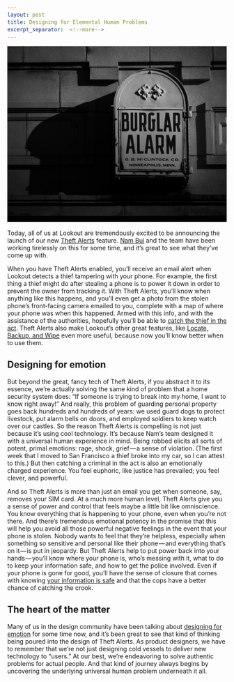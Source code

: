 ```yaml
---
layout: post
title: Designing for Elemental Human Problems
excerpt_separator:  <!--more-->
---
```


![Alarm](/images/alarm.jpeg)

Today, all of us at Lookout are tremendously excited to be announcing the launch of our new [Theft Alerts](https://blog.lookout.com/blog/2014/05/28/theft-alerts/) feature. [Nam Bui](https://twitter.com/MrNamBui) and the team have been working tirelessly on this for some time, and it’s great to see what they’ve come up with.

When you have Theft Alerts enabled, you’ll receive an email alert when Lookout detects a thief tampering with your phone. For example, the first thing a thief might do after stealing a phone is to power it down in order to prevent the owner from tracking it. With Theft Alerts, you’ll know when anything like this happens, and you’ll even get a photo from the stolen phone’s front-facing camera emailed to you, complete with a map of where your phone was when this happened. Armed with this info, and with the assistance of the authorities, hopefully you’ll be able to [catch the thief in the act](https://www.dailystar.co.uk/news/latest-news/366409/Caught-in-a-flash-Mobile-app-captures-selfie-of-thief-and-is-shared-170-000-online). Theft Alerts also make Lookout’s other great features, like [Locate, Backup, and Wipe](https://www.lookout.com/products/personal/android) even more useful, because now you’ll know better when to use them.

## Designing for emotion
But beyond the great, fancy tech of Theft Alerts, if you abstract it to its essence, we’re actually solving the same kind of problem that a home security system does: “If someone is trying to break into my home, I want to know right away!” And really, this problem of guarding personal property goes back hundreds and hundreds of years: we used guard dogs to protect livestock, put alarm bells on doors, and employed soldiers to keep watch over our castles. So the reason Theft Alerts is compelling is not just because it’s using cool technology. It’s because Nam’s team designed it with a universal human experience in mind. Being robbed elicits all sorts of potent, primal emotions: rage, shock, grief — a sense of violation. (The first week that I moved to San Francisco a thief broke into my car, so I can attest to this.) But then catching a criminal in the act is also an emotionally charged experience. You feel euphoric, like justice has prevailed; you feel clever, and powerful.

And so Theft Alerts is more than just an email you get when someone, say, removes your SIM card. At a much more human level, Theft Alerts give you a sense of power and control that feels maybe a little bit like omniscience. You know everything that is happening to your phone, even when you’re not there. And there’s tremendous emotional potency in the promise that this will help you avoid all those powerful negative feelings in the event that your phone is stolen. Nobody wants to feel that they’re helpless, especially when something so sensitive and personal like their phone — and everything that’s on it — is put in jeopardy. But Theft Alerts help to put power back into your hands — you’ll know where your phone is, who’s messing with it, what to do to keep your information safe, and how to get the police involved. Even if your phone is gone for good, you’ll have the sense of closure that comes with knowing [your information is safe](https://www.lookout.com/features) and that the cops have a better chance of catching the crook.

## The heart of the matter
Many of us in the design community have been talking about [designing for emotion](https://abookapart.com/products/designing-for-emotion) for some time now, and it’s been great to see that kind of thinking being poured into the design of Theft Alerts. As product designers, we have to remember that we’re not just designing cold vessels to deliver new technology to “users.” At our best, we’re endeavoring to solve authentic problems for actual people. And that kind of journey always begins by uncovering the underlying universal human problem underneath it all.

